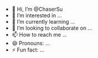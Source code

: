 - 👋 Hi, I’m @ChaserSu
- 👀 I’m interested in ...
- 🌱 I’m currently learning ...
- 💞️ I’m looking to collaborate on ...
- 📫 How to reach me ...
- 😄 Pronouns: ...
- ⚡ Fun fact: ...

<!---
ChaserSu/ChaserSu is a ✨ special ✨ repository because its `README.md` (this file) appears on your GitHub profile.
You can click the Preview link to take a look at your changes.
--->
